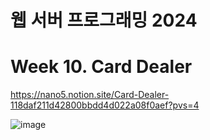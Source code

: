 # 웹 서버 프로그래밍 2024

# Week 10. Card Dealer

https://nano5.notion.site/Card-Dealer-118daf211d42800bbdd4d022a08f0aef?pvs=4

![image](https://github.com/user-attachments/assets/9638877e-1af7-4ce5-9042-7fe34d260654)

